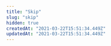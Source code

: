 ```yaml
---
title: "Skip"
slug: "skip"
hidden: true
createdAt: "2021-03-22T15:51:34.449Z"
updatedAt: "2021-03-22T15:51:34.449Z"
---
```

